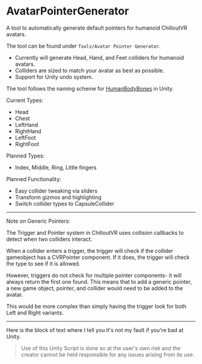 # AvatarPointerGenerator

A tool to automatically generate default pointers for humanoid ChilloutVR avatars.

The tool can be found under `Tools/Avatar Pointer Generator`.

- Currently will generate Head, Hand, and Feet colliders for humanoid avatars.
- Colliders are sized to match your avatar as best as possible.
- Support for Unity undo system. 

The tool follows the naming scheme for [HumanBodyBones](https://docs.unity3d.com/ScriptReference/HumanBodyBones.html) in Unity.

Current Types:
- Head
- Chest
- LeftHand
- RightHand
- LeftFoot
- RightFoot

Planned Types:
- Index, Middle, Ring, Little fingers

Planned Functionality:
- Easy collider tweaking via sliders
- Transform gizmos and highlighting
- Switch collider types to CapsuleCollider

---

Note on Generic Pointers:

The Trigger and Pointer system in ChilloutVR uses collision callbacks to detect when two colliders interact. 

When a collider enters a trigger, the trigger will check if the collider gameobject has a CVRPointer component. If it does, the trigger will check the type to see if it is allowed.

However, triggers do not check for multiple pointer components- it will always return the first one found. This means that to add a generic pointer, a new game object, pointer, and collider would need to be added to the avatar. 

This would be more complex than simply having the trigger look for both Left and Right variants.

---

Here is the block of text where I tell you it's not my fault if you're bad at Unity.

> Use of this Unity Script is done so at the user's own risk and the creator cannot be held responsible for any issues arising from its use.

